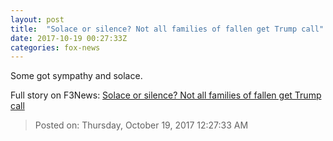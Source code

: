 ```yaml
---
layout: post
title:  "Solace or silence? Not all families of fallen get Trump call"
date: 2017-10-19 00:27:33Z
categories: fox-news
---
```


Some got sympathy and solace.


Full story on F3News: [Solace or silence? Not all families of fallen get Trump call](http://www.f3nws.com/n/KsNFdD)

> Posted on: Thursday, October 19, 2017 12:27:33 AM

